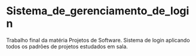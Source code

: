 # Sistema_de_gerenciamento_de_login
 Trabalho final da matéria Projetos de Software. Sistema de login aplicando todos os padrões de projetos estudados em sala.
